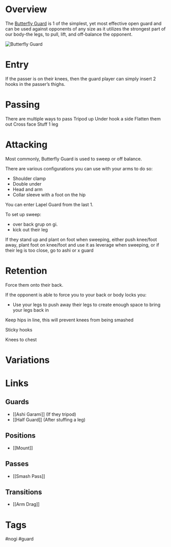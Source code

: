 # Overview
The <u>Butterfly Guard</u> is 1 of the simplest, yet most effective open guard and can be used against opponents of any size as it utilizes the strongest part of our body-the legs, to pull, lift, and off-balance the opponent.

![Butterfly Guard](https://cdn.fugu.com/lc-59/images/curriculum/ls_00000657_01.jpg)
# Entry
If the passer is on their knees, then the guard player can simply insert 2 hooks in the passer’s thighs.
# Passing
There are multiple ways to pass
Tripod up
Under hook a side
Flatten them out
Cross face
Stuff 1 leg
# Attacking
Most commonly, Butterfly Guard is used to sweep or off balance.

There are various configurations you can use with your arms to do so:
- Shoulder clamp
- Double under
- Head and arm
- Collar sleeve with a foot on the hip

You can enter Lapel Guard from the last 1.


To set up sweep:
- over back grup on gi.
- kick out their leg

If they stand up and plant on foot when sweeping, either push knee/foot away, plant foot on knee/foot and use it as leverage when sweeping, or if their leg is too close, go to ashi or x guard
# Retention
Force them onto their back.

If the opponent is able to force you to your back or body locks you:
- Use your legs to push away their legs to create enough space to bring your legs back in

Keep hips in line, this will prevent knees from being smashed

Sticky hooks

Knees to chest
# Variations

# Links
## Guards
- [[Ashi Garami]] (If they tripod)
- [[Half Guard]] (After stuffing a leg)
## Positions
- [[Mount]]
## Passes
- [[Smash Pass]]
## Transitions
- [[Arm Drag]]
# Tags
#nogi #guard 